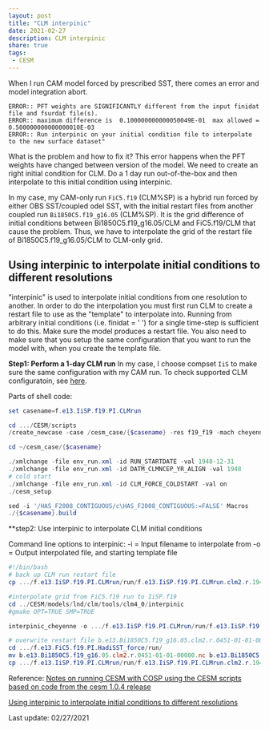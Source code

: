 ```yaml
---
layout: post
title: "CLM interpinic"
date: 2021-02-27
description: CLM interpinic
share: true
tags:
 - CESM
---
```


When I run CAM model forced by prescribed SST, there comes an error and model integration abort.

    ERROR:: PFT weights are SIGNIFICANTLY different from the input finidat file and fsurdat file(s).
    ERROR:: maximum difference is  0.100000000000050049E-01  max allowed =  0.500000000000000010E-03
    ERROR:: Run interpinic on your initial condition file to interpolate to the new surface dataset"

What is the problem and how to fix it?
This error happens when the PFT weights have changed between version of the model. We need to create an right initial condition for CLM. Do a 1 day run out-of-the-box and then interpolate to this initial condition using interpinic.

In my case, my CAM-only run `FiC5.f19` (CLM%SP) is a hybrid run forced by either OBS SST/coupled odel SST, with the initial restart files from another coupled run `Bi1850C5.f19_g16.05` (CLM%SP). It is the grid difference of initial conditions between Bi1850C5.f19_g16.05/CLM and FiC5.f19/CLM that cause the problem. Thus, we have to interpolate the grid of the restart file of Bi1850C5.f19_g16.05/CLM to CLM-only grid.

## Using interpinic to interpolate initial conditions to different resolutions
"interpinic" is used to interpolate initial conditions from one resolution to another. In order to do the interpolation you must first run CLM to create a restart file to use as the "template" to interpolate into. Running from arbitrary initial conditions (i.e. finidat = ' ') for a single time-step is sufficient to do this. Make sure the model produces a restart file. You also need to make sure that you setup the same configuration that you want to run the model with, when you create the template file.

**Step1: Perform a 1-day CLM run**
In my case, I choose compset `IiS` to make sure the same configuration with my CAM run. To check supported CLM configuratoin, see [here](https://derekyuntao.github.io/jekyll-clean-dark/2021/02/CESM-tips/). 

Parts of shell code:
```powershell
set casename=f.e13.IiSP.f19.PI.CLMrun

cd .../CESM/scripts
/create_newcase -case /cesm_case/{$casename} -res f19_f19 -mach cheyenne -compset IiSP

cd ~/cesm_case/{$casename}

./xmlchange -file env_run.xml -id RUN_STARTDATE -val 1948-12-31
./xmlchange -file env_run.xml -id DATM_CLMNCEP_YR_ALIGN -val 1948
# cold start
./xmlchange -file env_run.xml -id CLM_FORCE_COLDSTART -val on
./cesm_setup

sed -i '/HAS_F2008_CONTIGUOUS/c\HAS_F2008_CONTIGUOUS:=FALSE' Macros
./{$casename}.build
```

**step2: Use interpinic to interpolate CLM initial conditions

Command line options to interpinic:
-i = Input filename to interpolate from
-o = Output interpolated file, and starting template file

```powershell
#!/bin/bash
# back up CLM run restart file
cp .../f.e13.IiSP.f19.PI.CLMrun/run/f.e13.IiSP.f19.PI.CLMrun.clm2.r.1949-01-01-00000.nc /glade/scratch/yttp/f.e13.IiSP.f19.PI.CLMrun/run/f.e13.IiSP.f19.PI.CLMrun.clm2.r.1949-01-01-00000.nc.original

#interpolate grid from FiC5.f19 run to IiSP.f19
cd ../CESM/models/lnd/clm/tools/clm4_0/interpinic
#gmake OPT=TRUE SMP=TRUE

interpinic_cheyenne -o .../f.e13.IiSP.f19.PI.CLMrun/run/f.e13.IiSP.f19.PI.CLMrun.clm2.r.1949-01-01-00000.nc -i .../f.e13.FiC5.f19.PI.HadiSST_force/run/b.e13.Bi1850C5.f19_g16.05.clm2.r.0451-01-01-00000.nc

# overwrite restart file b.e13.Bi1850C5.f19_g16.05.clm2.r.0451-01-01-00000.nc for Bi1850C5.f19_g16.05 run
cd .../f.e13.FiC5.f19.PI.HadiSST_force/run/
mv b.e13.Bi1850C5.f19_g16.05.clm2.r.0451-01-01-00000.nc b.e13.Bi1850C5.f19_g16.05.clm2.r.0451-01-01-00000.nc.original
cp .../f.e13.IiSP.f19.PI.CLMrun/run/f.e13.IiSP.f19.PI.CLMrun.clm2.r.1949-01-01-00000.nc b.e13.Bi1850C5.f19_g16.05.clm2.r.0451-01-01-00000.nc
```

Reference:
[Notes on running CESM with COSP using the CESM scripts based on code from the cesm 1.0.4 release](https://www.cgd.ucar.edu/staff/jenkay/cosp/bluefire_scripts/readme.txt)

[Using interpinic to interpolate initial conditions to different resolutions](https://www.cesm.ucar.edu/models/ccsm4.0/clm/models/lnd/clm/doc/UsersGuide/x1779.html)

Last update: 02/27/2021
